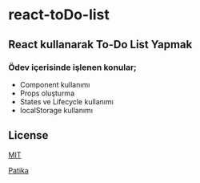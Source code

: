 # react-toDo-list

## React kullanarak To-Do List Yapmak

### Ödev içerisinde işlenen konular;

- Component kullanımı
- Props oluşturma
- States ve Lifecycle kullanımı
- localStorage kullanımı

## License

[MIT](https://choosealicense.com/licenses/mit/)

[Patika](https://www.patika.dev)
